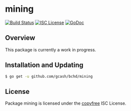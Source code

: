 mining
======

[![Build Status](http://img.shields.io/travis/btcsuite/btcd.svg)](https://travis-ci.org/btcsuite/btcd)
[![ISC License](http://img.shields.io/badge/license-ISC-blue.svg)](http://copyfree.org)
[![GoDoc](https://img.shields.io/badge/godoc-reference-blue.svg)](http://godoc.org/github.com/gcash/bchd/mining)

## Overview

This package is currently a work in progress.

## Installation and Updating

```bash
$ go get -u github.com/gcash/bchd/mining
```

## License

Package mining is licensed under the [copyfree](http://copyfree.org) ISC
License.
